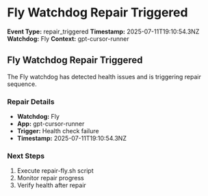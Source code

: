 # Fly Watchdog Repair Triggered

**Event Type:** repair_triggered
**Timestamp:** 2025-07-11T19:10:54.3NZ
**Watchdog:** Fly
**Context:** gpt-cursor-runner


## Fly Watchdog Repair Triggered

The Fly watchdog has detected health issues and is triggering repair sequence.

### Repair Details
- **Watchdog:** Fly
- **App:** gpt-cursor-runner
- **Trigger:** Health check failure
- **Timestamp:** 2025-07-11T19:10:54.3NZ

### Next Steps
1. Execute repair-fly.sh script
2. Monitor repair progress
3. Verify health after repair


